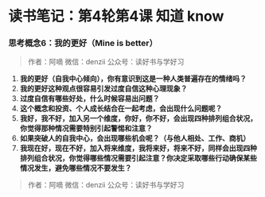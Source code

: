 # 读书笔记：第4轮第4课 知道 know

### 思考概念6：我的更好（Mine is better）

> 作者：阿嘀
> 微信：denzii
> 公众号：读好书与学好习



1. **我的更好（自我中心倾向），你有意识到这是一种人类普遍存在的情绪吗？**
2. **我的更好这种观点很容易引发过度自信这种心理现象？**
3. **过度自信有哪些好处，什么时候容易出问题？**
4. **这个概念和投资、个人成长结合在一起考虑，会出现什么问题呢？**
5. **我好，我不好，加入另一个维度，你好，你不好，会出现四种排列组合状况，你觉得那种情况需要特别引起警惕和注意？**
6. **如果突破人的自我中心，会出现哪些机会呢？（与他人相处、工作、商机）**
7. **我现在好，现在不好，加入将来维度，我将来好，将来不好，同样会出现四种排列组合状况，你觉得哪些情况需要引起注意？你决定采取哪些行动确保某些情况发生，避免哪些情况不要发生？**




> 作者：阿嘀
> 微信：denzii
> 公众号：读好书与学好习


